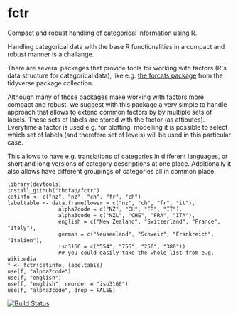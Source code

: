 # fctr
Compact and robust handling of categorical information using R.

Handling categorical data with the base R functionalities in a compact and robust manner is a challange.

There are several packages that provide tools for working with factors (R's data structure for categorical data), like e.g. [the  forcats package](https://forcats.tidyverse.org/) from the tidyverse package collection.

Although many of those packages make working with factors more compact and robust, we suggest with this package a very simple to handle approach that allows to extend common factors by by multiple sets of labels.
These sets of labels are stored with the factor (as attibutes).
Everytime a factor is used e.g. for plotting, modelling it is possible to select which set of labels (and therefore set of levels) will be used in this particular case.

This allows to have e.g. translations of categories in different languages, or short and long versions of category descriptions at one place.
Additionally it also allows have different groupings of categories all in common place.

```{r taeser}
library(devtools)
install_github("thofab/fctr")
catinfo <- c("nz", "nz", "ch", "fr", "ch")
labeltable <- data.frame(lower = c("nz", "ch", "fr", "it"),
                alpha2code = c("NZ", "CH", "FR", "IT"),
                alpha3code = c("NZL", "CHE", "FRA", "ITA"),
                english = c("New Zealand", "Switzerland", "France", "Italy"),
                german = c("Neuseeland", "Schweiz", "Frankreich", "Italien"),
                iso3166 = c("554", "756", "250", "380"))
                ## you could easily take the whole list from e.g. wikipedia
f <- fctr(catinfo, labeltable)
use(f, "alpha2code")
use(f, "english")
use(f, "english", reorder = "iso3166")
use(f, "alpha3code", drop = FALSE)
```
[![Build Status](https://travis-ci.org/thofab/fctr.svg?branch=master)](https://travis-ci.org/thofab/fctr)
